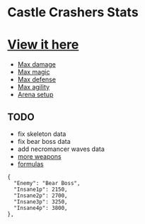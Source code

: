 # Castle Crashers Stats

# [View it here](https://a1rpun.github.io/castle-crashers-stats/)

- [Max damage](https://a1rpun.github.io/castle-crashers-stats/?lvl=99&str=25&mag=25&def=25&agi=25&weap=Man+Catcher&orb=Snoot)
- [Max magic](https://a1rpun.github.io/castle-crashers-stats/?lvl=99&str=25&mag=25&def=25&agi=25&weap=NG+Golden+Sword&orb=Beholder)
- [Max defense](https://a1rpun.github.io/castle-crashers-stats/?lvl=99&str=25&mag=25&def=25&agi=25&weap=Evil+Sword&orb=Snailburt)
- [Max agility](https://a1rpun.github.io/castle-crashers-stats/?lvl=99&str=25&mag=25&def=25&agi=25&weap=Sai&orb=Meowburt)
- [Arena setup](https://a1rpun.github.io/castle-crashers-stats/?mode=3&weap=Ribeye&orb=Snoot&combo=rta+xyy+xyy+xy+xyy+xy+xy+xy)

## TODO

- fix skeleton data
- fix bear boss data
- add necromancer waves data
- [more weapons](https://castlecrashers.fandom.com/wiki/Weapons)
- [formulas](https://gamefaqs.gamespot.com/xbox360/934458-castle-crashers/faqs/54118)

```
{
  "Enemy": "Bear Boss",
  "Insane1p": 2150,
  "Insane2p": 2700,
  "Insane3p": 3250,
  "Insane4p": 3800,
},
```

